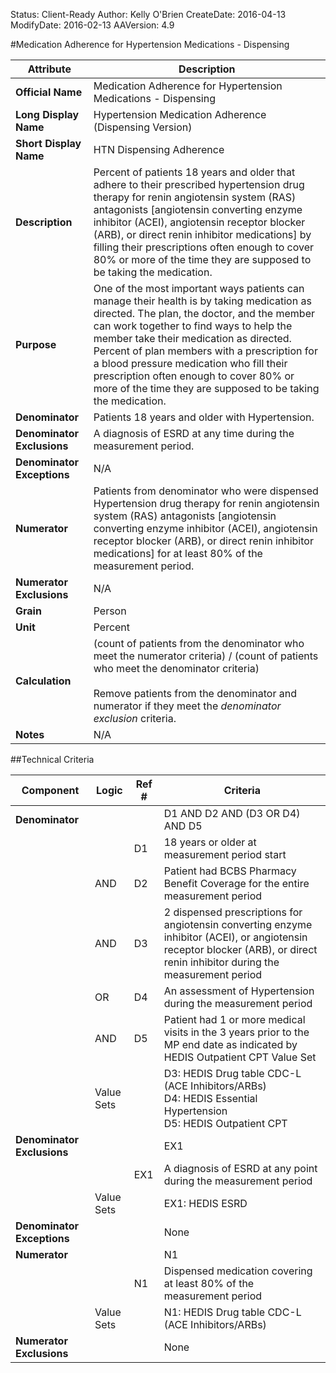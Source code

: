 Status: Client-Ready
Author: Kelly O'Brien
CreateDate: 2016-04-13
ModifyDate: 2016-02-13
AAVersion: 4.9

#Medication Adherence for Hypertension Medications - Dispensing

| Attribute | Description |
| --------- | ----------- |
| **Official Name** | Medication Adherence for Hypertension Medications - Dispensing |
| **Long Display Name** | Hypertension Medication Adherence (Dispensing Version) |
| **Short Display Name** | HTN Dispensing Adherence |
| **Description** | Percent of patients 18 years and older that adhere to their prescribed hypertension drug therapy for renin angiotensin system (RAS) antagonists [angiotensin converting enzyme inhibitor (ACEI), angiotensin receptor blocker (ARB), or direct renin inhibitor medications] by filling their prescriptions often enough to cover 80% or more of the time they are supposed to be taking the medication. |
| **Purpose** | One of the most important ways patients can manage their health is by taking medication as directed. The plan, the doctor, and the member can work together to find ways to help the member take their medication as directed. Percent of plan members with a prescription for a blood pressure medication who fill their prescription often enough to cover 80% or more of the time they are supposed to be taking the medication. |
| **Denominator** | Patients 18 years and older with Hypertension. |
| **Denominator Exclusions** | A diagnosis of ESRD at any time during the measurement period. |
| **Denominator Exceptions** | N/A |
| **Numerator** | Patients from denominator who were dispensed Hypertension drug therapy for renin angiotensin system (RAS) antagonists [angiotensin converting enzyme inhibitor (ACEI), angiotensin receptor blocker (ARB), or direct renin inhibitor medications] for at least 80% of the measurement period. |
| **Numerator Exclusions** | N/A |
| **Grain** | Person |
| **Unit** | Percent |
| **Calculation** | (count of patients from the denominator who meet the numerator criteria) / (count of patients who meet the denominator criteria)<br><br>Remove patients from the denominator and numerator if they meet the *denominator exclusion* criteria. |
| **Notes** | N/A |


##Technical Criteria

| Component | Logic | Ref # | Criteria |
| --------- | ----- | ----- | -------- |
| **Denominator** | | | D1 AND D2 AND (D3 OR D4) AND D5 |
| |  | D1 | 18 years or older at measurement period start |
| | AND | D2 | Patient had BCBS Pharmacy Benefit Coverage for the entire measurement period |
| | AND | D3 | 2 dispensed prescriptions for angiotensin converting enzyme inhibitor (ACEI), or angiotensin receptor blocker (ARB), or direct renin inhibitor during the measurement period |
| | OR | D4 | An assessment of Hypertension during the measurement period |
| | AND | D5 | Patient had 1 or more medical visits in the 3 years prior to the MP end date as indicated by HEDIS Outpatient CPT Value Set |
| | Value Sets | | D3: HEDIS Drug table CDC-L (ACE Inhibitors/ARBs)<br>D4: HEDIS Essential Hypertension<br>D5: HEDIS Outpatient CPT |
| **Denominator Exclusions** | | | EX1 |
| |  | EX1 | A diagnosis of ESRD at any point during the measurement period |
| | Value Sets | | EX1: HEDIS ESRD |
| **Denominator Exceptions** | | | None |
| **Numerator** | | | N1 |
| |  | N1 | Dispensed medication covering at least 80% of the measurement period |
| | Value Sets | | N1: HEDIS Drug table CDC-L (ACE Inhibitors/ARBs) |
| **Numerator Exclusions** | | | None |
